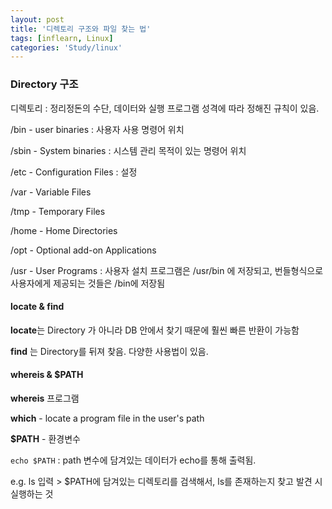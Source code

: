 ```yaml
---
layout: post
title: '디렉토리 구조와 파일 찾는 법'
tags: [inflearn, Linux]
categories: 'Study/linux'
---
```


### Directory 구조

디렉토리 : 정리정돈의 수단, 데이터와 실행 프로그램 성격에 따라 정해진 규칙이 있음.

/bin - user binaries : 사용자 사용 명령어 위치

/sbin - System binaries :  시스템 관리 목적이 있는 명령어 위치

/etc - Configuration Files : 설정

/var - Variable Files 

/tmp - Temporary Files 

/home - Home Directories 

/opt - Optional add-on Applications  

/usr - User Programs : 사용자 설치 프로그램은 /usr/bin 에 저장되고, 번들형식으로 사용자에게 제공되는 것들은 /bin에 저장됨



#### locate & find

**locate**는 Directory 가 아니라 DB 안에서 찾기 때문에 훨씬 빠른 반환이 가능함

**find** 는 Directory를 뒤져 찾음. 다양한 사용법이 있음.



#### whereis & $PATH

**whereis** 프로그램

**which** - locate a program file in the user's path



**$PATH** - 환경변수

`echo $PATH` : path 변수에 담겨있는 데이터가 echo를 통해 출력됨. 

e.g. ls 입력 > $PATH에 담겨있는 디렉토리를 검색해서, ls를 존재하는지 찾고 발견 시 실행하는 것

